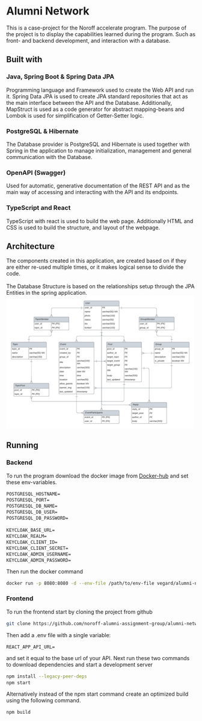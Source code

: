 # Alumni Network
This is a case-project for the Noroff accelerate program. The purpose of the project is to display the capabilities learned during the program. Such as front- and backend development, and interaction with a database.
## Built with
### Java, Spring Boot & Spring Data JPA
Programming language and Framework used to create the Web API and run it. Spring Data JPA is used to create JPA standard repositories that act as the main interface between the API and the Database. Additionally, MapStruct is used as a code generator for abstract mapping-beans and Lombok is used for simplification of Getter-Setter logic.

### PostgreSQL & Hibernate
The Database provider is PostgreSQL and Hibernate is used together with Spring in the application to manage initialization, management and general communication with the Database.

### OpenAPI (Swagger)
Used for automatic, generative documentation of the REST API and as the main way of accessing and interacting with the API and its endpoints.

### TypeScript and React
TypeScript with react is used to build the web page. Additionally HTML and CSS is used to build the structure, and layout of the webpage.

## Architecture
The components created in this application, are created based on if they are either re-used multiple times, or it makes logical sense to divide the code. \
\
The Database Structure is based on the relationships setup through the JPA Entities in the spring application.
<img src="./Database_ER_diagram_crows_foot.png" alt="ER diagram" width="500px" />

## Running
### Backend
To run the program download the docker image from [Docker-hub](https://hub.docker.com/repository/docker/vegardandersson/alumni-test/general) and set these env-variables.
```
POSTGRESQL_HOSTNAME=
POSTGRESQL_PORT=
POSTGRESQL_DB_NAME=
POSTGRESQL_DB_USER=
POSTGRESQL_DB_PASSWORD=

KEYCLOAK_BASE_URL=
KEYCLOAK_REALM=
KEYCLOAK_CLIENT_ID=
KEYCLOAK_CLIENT_SECRET=
KEYCLOAK_ADMIN_USERNAME=
KEYCLOAK_ADMIN_PASSWORD=
```
Then run the docker command
```bash
docker run -p 8080:8080 -d --env-file /path/to/env-file vegard/alumni-network
```

### Frontend

To run the frontend start by cloning the project from github 
```bash
git clone https://github.com/noroff-alumni-assignment-group/alumni-network.git
```

Then add a .env file with a single variable:
``` env
REACT_APP_API_URL=
```
and set it equal to the base url of your API.
Next run these two commands to download dependencies and start a development server
```bash
npm install --legacy-peer-deps
npm start
```
Alternatively instead of the npm start command create an optimized build using the following command.
```bash
npm build
```
